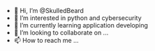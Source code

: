 - 👋 Hi, I’m @SkulledBeard
- 👀 I’m interested in python and cybersecurity
- 🌱 I’m currently learning application developing
- 💞️ I’m looking to collaborate on ...
- 📫 How to reach me ...

<!---
SkulledBeard/SkulledBeard is a ✨ special ✨ repository because its `README.md` (this file) appears on your GitHub profile.
You can click the Preview link to take a look at your changes.
--->
